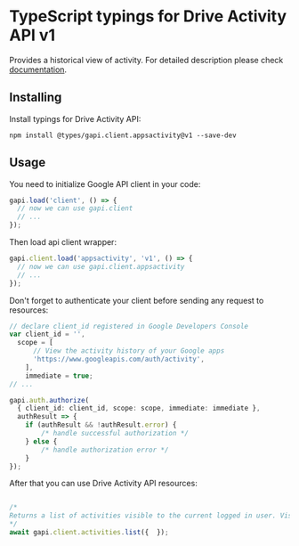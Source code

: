# TypeScript typings for Drive Activity API v1

Provides a historical view of activity.
For detailed description please check [documentation](https://developers.google.com/google-apps/activity/).

## Installing

Install typings for Drive Activity API:

```
npm install @types/gapi.client.appsactivity@v1 --save-dev
```

## Usage

You need to initialize Google API client in your code:

```typescript
gapi.load('client', () => {
  // now we can use gapi.client
  // ...
});
```

Then load api client wrapper:

```typescript
gapi.client.load('appsactivity', 'v1', () => {
  // now we can use gapi.client.appsactivity
  // ...
});
```

Don't forget to authenticate your client before sending any request to resources:

```typescript
// declare client_id registered in Google Developers Console
var client_id = '',
  scope = [ 
      // View the activity history of your Google apps
      'https://www.googleapis.com/auth/activity',
    ],
    immediate = true;
// ...

gapi.auth.authorize(
  { client_id: client_id, scope: scope, immediate: immediate },
  authResult => {
    if (authResult && !authResult.error) {
        /* handle successful authorization */
    } else {
        /* handle authorization error */
    }
});
```

After that you can use Drive Activity API resources:

```typescript

/*
Returns a list of activities visible to the current logged in user. Visible activities are determined by the visibility settings of the object that was acted on, e.g. Drive files a user can see. An activity is a record of past events. Multiple events may be merged if they are similar. A request is scoped to activities from a given Google service using the source parameter.
*/
await gapi.client.activities.list({  });
```
